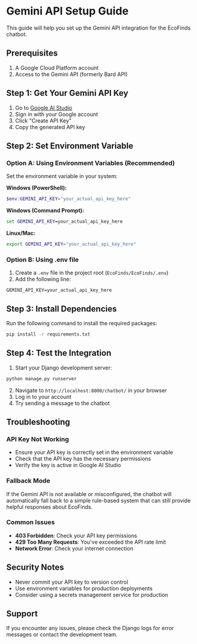 # Gemini API Setup Guide

This guide will help you set up the Gemini API integration for the EcoFinds chatbot.

## Prerequisites

1. A Google Cloud Platform account
2. Access to the Gemini API (formerly Bard API)

## Step 1: Get Your Gemini API Key

1. Go to [Google AI Studio](https://makersuite.google.com/app/apikey)
2. Sign in with your Google account
3. Click "Create API Key"
4. Copy the generated API key

## Step 2: Set Environment Variable

### Option A: Using Environment Variables (Recommended)

Set the environment variable in your system:

**Windows (PowerShell):**
```powershell
$env:GEMINI_API_KEY="your_actual_api_key_here"
```

**Windows (Command Prompt):**
```cmd
set GEMINI_API_KEY=your_actual_api_key_here
```

**Linux/Mac:**
```bash
export GEMINI_API_KEY="your_actual_api_key_here"
```

### Option B: Using .env file

1. Create a `.env` file in the project root (`EcoFinds/EcoFinds/.env`)
2. Add the following line:
```
GEMINI_API_KEY=your_actual_api_key_here
```

## Step 3: Install Dependencies

Run the following command to install the required packages:

```bash
pip install -r requirements.txt
```

## Step 4: Test the Integration

1. Start your Django development server:
```bash
python manage.py runserver
```

2. Navigate to `http://localhost:8000/chatbot/` in your browser
3. Log in to your account
4. Try sending a message to the chatbot

## Troubleshooting

### API Key Not Working
- Ensure your API key is correctly set in the environment variable
- Check that the API key has the necessary permissions
- Verify the key is active in Google AI Studio

### Fallback Mode
If the Gemini API is not available or misconfigured, the chatbot will automatically fall back to a simple rule-based system that can still provide helpful responses about EcoFinds.

### Common Issues
- **403 Forbidden**: Check your API key permissions
- **429 Too Many Requests**: You've exceeded the API rate limit
- **Network Error**: Check your internet connection

## Security Notes

- Never commit your API key to version control
- Use environment variables for production deployments
- Consider using a secrets management service for production

## Support

If you encounter any issues, please check the Django logs for error messages or contact the development team.
